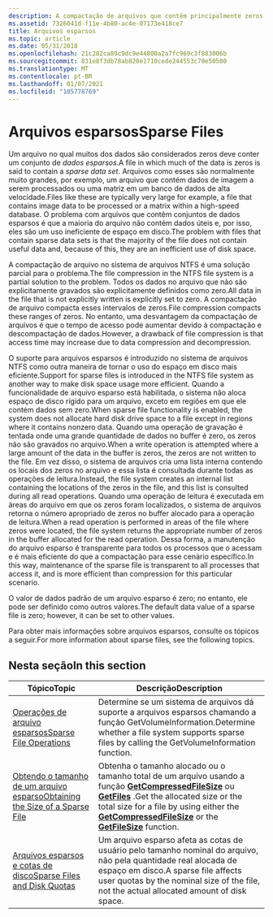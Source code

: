 ```yaml
---
description: A compactação de arquivos que contêm principalmente zeros faz uso eficiente do espaço em disco.
ms.assetid: 7326041d-f11e-4b80-ac4e-07173e418ce7
title: Arquivos esparsos
ms.topic: article
ms.date: 05/31/2018
ms.openlocfilehash: 21c282ca89c9dc9e44800a2a7fc969c3f883006b
ms.sourcegitcommit: 831e8f3db78ab820e1710cede244553c70e50500
ms.translationtype: MT
ms.contentlocale: pt-BR
ms.lasthandoff: 01/07/2021
ms.locfileid: "105778769"
---
```

# <a name="sparse-files"></a><span data-ttu-id="2e485-103">Arquivos esparsos</span><span class="sxs-lookup"><span data-stu-id="2e485-103">Sparse Files</span></span>

<span data-ttu-id="2e485-104">Um arquivo no qual muitos dos dados são considerados zeros deve conter um conjunto de *dados esparsos*.</span><span class="sxs-lookup"><span data-stu-id="2e485-104">A file in which much of the data is zeros is said to contain a *sparse data set*.</span></span> <span data-ttu-id="2e485-105">Arquivos como esses são normalmente muito grandes, por exemplo, um arquivo que contém dados de imagem a serem processados ou uma matriz em um banco de dados de alta velocidade.</span><span class="sxs-lookup"><span data-stu-id="2e485-105">Files like these are typically very large for example, a file that contains image data to be processed or a matrix within a high-speed database.</span></span> <span data-ttu-id="2e485-106">O problema com arquivos que contêm conjuntos de dados esparsos é que a maioria do arquivo não contém dados úteis e, por isso, eles são um uso ineficiente de espaço em disco.</span><span class="sxs-lookup"><span data-stu-id="2e485-106">The problem with files that contain sparse data sets is that the majority of the file does not contain useful data and, because of this, they are an inefficient use of disk space.</span></span>

<span data-ttu-id="2e485-107">A compactação de arquivo no sistema de arquivos NTFS é uma solução parcial para o problema.</span><span class="sxs-lookup"><span data-stu-id="2e485-107">The file compression in the NTFS file system is a partial solution to the problem.</span></span> <span data-ttu-id="2e485-108">Todos os dados no arquivo que não são explicitamente gravados são explicitamente definidos como zero.</span><span class="sxs-lookup"><span data-stu-id="2e485-108">All data in the file that is not explicitly written is explicitly set to zero.</span></span> <span data-ttu-id="2e485-109">A compactação de arquivo compacta esses intervalos de zeros.</span><span class="sxs-lookup"><span data-stu-id="2e485-109">File compression compacts these ranges of zeros.</span></span> <span data-ttu-id="2e485-110">No entanto, uma desvantagem da compactação de arquivos é que o tempo de acesso pode aumentar devido à compactação e descompactação de dados.</span><span class="sxs-lookup"><span data-stu-id="2e485-110">However, a drawback of file compression is that access time may increase due to data compression and decompression.</span></span>

<span data-ttu-id="2e485-111">O suporte para arquivos esparsos é introduzido no sistema de arquivos NTFS como outra maneira de tornar o uso do espaço em disco mais eficiente.</span><span class="sxs-lookup"><span data-stu-id="2e485-111">Support for sparse files is introduced in the NTFS file system as another way to make disk space usage more efficient.</span></span> <span data-ttu-id="2e485-112">Quando a funcionalidade de arquivo esparso está habilitada, o sistema não aloca espaço de disco rígido para um arquivo, exceto em regiões em que ele contém dados sem zero.</span><span class="sxs-lookup"><span data-stu-id="2e485-112">When sparse file functionality is enabled, the system does not allocate hard disk drive space to a file except in regions where it contains nonzero data.</span></span> <span data-ttu-id="2e485-113">Quando uma operação de gravação é tentada onde uma grande quantidade de dados no buffer é zero, os zeros não são gravados no arquivo.</span><span class="sxs-lookup"><span data-stu-id="2e485-113">When a write operation is attempted where a large amount of the data in the buffer is zeros, the zeros are not written to the file.</span></span> <span data-ttu-id="2e485-114">Em vez disso, o sistema de arquivos cria uma lista interna contendo os locais dos zeros no arquivo e essa lista é consultada durante todas as operações de leitura.</span><span class="sxs-lookup"><span data-stu-id="2e485-114">Instead, the file system creates an internal list containing the locations of the zeros in the file, and this list is consulted during all read operations.</span></span> <span data-ttu-id="2e485-115">Quando uma operação de leitura é executada em áreas do arquivo em que os zeros foram localizados, o sistema de arquivos retorna o número apropriado de zeros no buffer alocado para a operação de leitura.</span><span class="sxs-lookup"><span data-stu-id="2e485-115">When a read operation is performed in areas of the file where zeros were located, the file system returns the appropriate number of zeros in the buffer allocated for the read operation.</span></span> <span data-ttu-id="2e485-116">Dessa forma, a manutenção do arquivo esparso é transparente para todos os processos que o acessam e é mais eficiente do que a compactação para esse cenário específico.</span><span class="sxs-lookup"><span data-stu-id="2e485-116">In this way, maintenance of the sparse file is transparent to all processes that access it, and is more efficient than compression for this particular scenario.</span></span>

<span data-ttu-id="2e485-117">O valor de dados padrão de um arquivo esparso é zero; no entanto, ele pode ser definido como outros valores.</span><span class="sxs-lookup"><span data-stu-id="2e485-117">The default data value of a sparse file is zero; however, it can be set to other values.</span></span>

<span data-ttu-id="2e485-118">Para obter mais informações sobre arquivos esparsos, consulte os tópicos a seguir.</span><span class="sxs-lookup"><span data-stu-id="2e485-118">For more information about sparse files, see the following topics.</span></span>

## <a name="in-this-section"></a><span data-ttu-id="2e485-119">Nesta seção</span><span class="sxs-lookup"><span data-stu-id="2e485-119">In this section</span></span>



| <span data-ttu-id="2e485-120">Tópico</span><span class="sxs-lookup"><span data-stu-id="2e485-120">Topic</span></span>                                                                                     | <span data-ttu-id="2e485-121">Descrição</span><span class="sxs-lookup"><span data-stu-id="2e485-121">Description</span></span>                                                                                                                                                                                   |
|-------------------------------------------------------------------------------------------|-----------------------------------------------------------------------------------------------------------------------------------------------------------------------------------------------|
| [<span data-ttu-id="2e485-122">Operações de arquivo esparsos</span><span class="sxs-lookup"><span data-stu-id="2e485-122">Sparse File Operations</span></span>](sparse-file-operations.md)<br/>                           | <span data-ttu-id="2e485-123">Determine se um sistema de arquivos dá suporte a arquivos esparsos chamando a função GetVolumeInformation.</span><span class="sxs-lookup"><span data-stu-id="2e485-123">Determine whether a file system supports sparse files by calling the GetVolumeInformation function.</span></span><br/>                                                                                |
| [<span data-ttu-id="2e485-124">Obtendo o tamanho de um arquivo esparso</span><span class="sxs-lookup"><span data-stu-id="2e485-124">Obtaining the Size of a Sparse File</span></span>](obtaining-the-size-of-a-sparse-file.md)<br/> | <span data-ttu-id="2e485-125">Obtenha o tamanho alocado ou o tamanho total de um arquivo usando a função [**GetCompressedFileSize**](/windows/desktop/api/fileapi/nf-fileapi-getcompressedfilesizea) ou [**GetFiles**](/windows/desktop/api/FileAPI/nf-fileapi-getfilesize) .</span><span class="sxs-lookup"><span data-stu-id="2e485-125">Get the allocated size or the total size for a file by using either the [**GetCompressedFileSize**](/windows/desktop/api/fileapi/nf-fileapi-getcompressedfilesizea) or the [**GetFileSize**](/windows/desktop/api/FileAPI/nf-fileapi-getfilesize) function.</span></span><br/> |
| [<span data-ttu-id="2e485-126">Arquivos esparsos e cotas de disco</span><span class="sxs-lookup"><span data-stu-id="2e485-126">Sparse Files and Disk Quotas</span></span>](sparse-files-and-disk-quota.md)<br/>                | <span data-ttu-id="2e485-127">Um arquivo esparso afeta as cotas de usuário pelo tamanho nominal do arquivo, não pela quantidade real alocada de espaço em disco.</span><span class="sxs-lookup"><span data-stu-id="2e485-127">A sparse file affects user quotas by the nominal size of the file, not the actual allocated amount of disk space.</span></span><br/>                                                                  |



 

 

 




